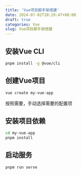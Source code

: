 ```yaml
---
title: 'Vue项目脚手架搭建'
date: 2024-07-02T10:29:47+08:00
draft: true
categories: Vue
slug: Vue项目脚手架搭建
---
```


## 安装Vue CLI
```bash
pnpm install -g @vue/cli
```

## 创建Vue项目
```bash
vue create my-vue-app
```
按照需要，手动选择需要的配置项

## 安装项目依赖
```bash
cd my-vue-app
pnpm install
```

## 启动服务
```bash
pnpm run serve
```

